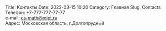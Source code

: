 Title: Контакты
Date: 2022-03-15 10:20
Category: Главная
Slug: Contacts
Телефон: +7-777-777-77-77<br>
e-mail: cs-math@mipt.ru<br>
Адрес: Московская область, г.Долгопрудный